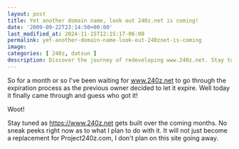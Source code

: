 ```yaml
---
layout: post
title: Yet another domain name, look out 240z.net is coming!
date: '2009-09-22T23:14:50+00:00'
last_modified_at: 2024-11-15T12:15:17-06:00
permalink: yet-another-domain-name-look-out-240znet-is-coming
image: 
categories: [ 240z, datsun ]
description: Discover the journey of redeveloping www.240z.net. Stay tuned, without sneak peeks, as we transform this expired website.
---
```


So for a month or so I've been waiting for <a href="https://www.240z.net">www.240z.net</a> to go through the expiration process as the previous owner decided to let it expire. Well today it finally came through and guess who got it! 

Woot!

Stay tuned as <a href="https://www.240z.net">https://www.240z.net</a> gets built over the coming months. No sneak peeks right now as to what I plan to do with it. It will not just become a replacement for Project240z.com, I don't plan on this site going away.
 



